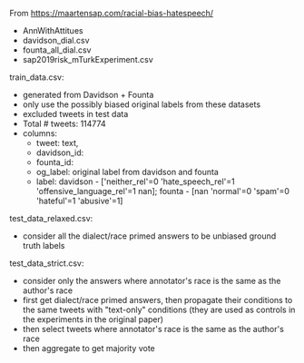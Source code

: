 From https://maartensap.com/racial-bias-hatespeech/
  - AnnWithAttitues
  - davidson_dial.csv
  - founta_all_dial.csv
  - sap2019risk_mTurkExperiment.csv

train_data.csv:
  - generated from Davidson + Founta
  - only use the possibly biased original labels from these datasets
  - excluded tweets in test data
  - Total # tweets: 114774
  - columns: 
    - tweet: text, 
    - davidson_id:  
    - founta_id: 
    - og_label: original label from davidson and founta
    - label: davidson - ['neither_rel'=0 'hate_speech_rel'=1 'offensive_language_rel'=1 nan]; founta - [nan 'normal'=0 'spam'=0 'hateful'=1 'abusive'=1]

test_data_relaxed.csv:
  - consider all the dialect/race primed answers to be unbiased ground truth labels

test_data_strict.csv:
  - consider only the answers where annotator's race is the same as the author's race
  - first get dialect/race primed answers, then propagate their conditions to the same tweets with "text-only" conditions (they are used as controls in the experiments in the original paper)
  - then select tweets where annotator's race is the same as the author's race
  - then aggregate to get majority vote